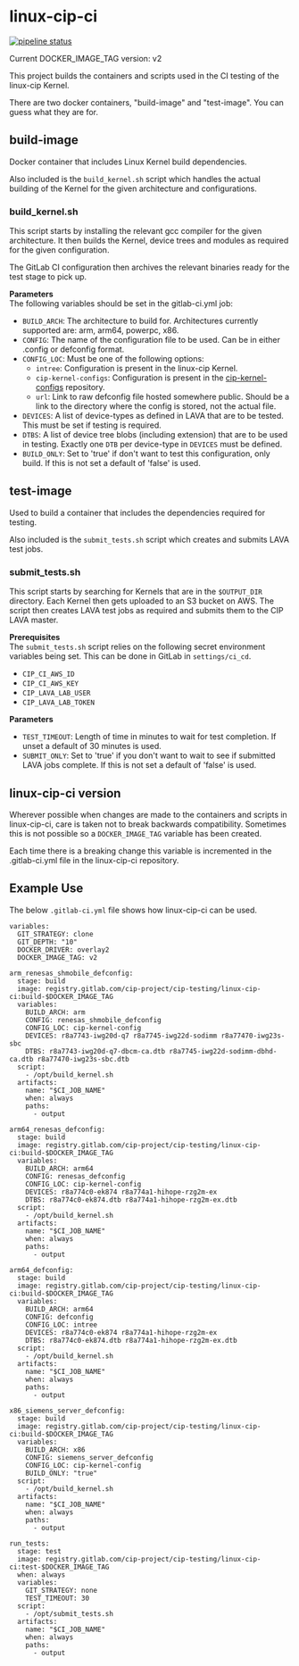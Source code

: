# linux-cip-ci
[![pipeline status](https://gitlab.com/cip-project/cip-testing/linux-cip-ci/badges/master/pipeline.svg)](https://gitlab.com/cip-project/cip-testing/linux-cip-ci/commits/master)

Current DOCKER_IMAGE_TAG version: v2

This project builds the containers and scripts used in the CI testing of the
linux-cip Kernel.

There are two docker containers, "build-image" and "test-image". You can guess
what they are for.

## build-image
Docker container that includes Linux Kernel build dependencies.

Also included is the `build_kernel.sh` script which handles the actual building
of the Kernel for the given architecture and configurations.

### build_kernel.sh
This script starts by installing the relevant gcc compiler for the given
architecture. It then builds the Kernel, device trees and modules as required
for the given configuration.

The GitLab CI configuration then archives the relevant binaries ready for the
test stage to pick up.

**Parameters**  
The following variables should be set in the gitlab-ci.yml job:  
* `BUILD_ARCH`: The architecture to build for. Architectures currently supported
are: arm, arm64, powerpc, x86.
* `CONFIG`: The name of the configuration file to be used. Can be in either
.config or defconfig format.
* `CONFIG_LOC`: Must be one of the following options:
  * `intree`: Configuration is present in the linux-cip Kernel.
  * `cip-kernel-configs`: Configuration is present in the [cip-kernel-configs](https://gitlab.com/cip-project/cip-kernel/cip-kernel-config) repository.
  * `url`: Link to raw defconfig file hosted somewhere public. Should be a link
to the directory where the config is stored, not the actual file.
* `DEVICES`: A list of device-types as defined in LAVA that are to be tested.
This must be set if testing is required.
* `DTBS`: A list of device tree blobs (including extension) that are to be used
in testing. Exactly one `DTB` per device-type in `DEVICES` must be defined.
* `BUILD_ONLY`: Set to 'true' if don't want to test this configuration, only
build. If this is not set a default of 'false' is used.

## test-image
Used to build a container that includes the dependencies required for testing.

Also included is the `submit_tests.sh` script which creates and submits LAVA
test jobs.

### submit_tests.sh
This script starts by searching for Kernels that are in the `$OUTPUT_DIR`
directory. Each Kernel then gets uploaded to an S3 bucket on AWS. The script
then creates LAVA test jobs as required and submits them to the CIP LAVA master.

**Prerequisites**  
The `submit_tests.sh` script relies on the following secret environment
variables being set. This can be done in GitLab in `settings/ci_cd`.
* `CIP_CI_AWS_ID`
* `CIP_CI_AWS_KEY`
* `CIP_LAVA_LAB_USER`
* `CIP_LAVA_LAB_TOKEN`

**Parameters**  
* `TEST_TIMEOUT`: Length of time in minutes to wait for test completion. If
unset a default of 30 minutes is used.
* `SUBMIT_ONLY`: Set to 'true' if you don't want to wait to see if submitted
LAVA jobs complete. If this is not set a default of 'false' is used.

## linux-cip-ci version
Wherever possible when changes are made to the containers and scripts in
linux-cip-ci, care is taken not to break backwards compatibility. Sometimes this
is not possible so a `DOCKER_IMAGE_TAG` variable has been created.

Each time there is a breaking change this variable is incremented in the
.gitlab-ci.yml file in the linux-cip-ci repository.

## Example Use
The below `.gitlab-ci.yml` file shows how linux-cip-ci can be used.

```
variables:
  GIT_STRATEGY: clone
  GIT_DEPTH: "10"
  DOCKER_DRIVER: overlay2
  DOCKER_IMAGE_TAG: v2

arm_renesas_shmobile_defconfig:
  stage: build
  image: registry.gitlab.com/cip-project/cip-testing/linux-cip-ci:build-$DOCKER_IMAGE_TAG
  variables:
    BUILD_ARCH: arm
    CONFIG: renesas_shmobile_defconfig
    CONFIG_LOC: cip-kernel-config
    DEVICES: r8a7743-iwg20d-q7 r8a7745-iwg22d-sodimm r8a77470-iwg23s-sbc
    DTBS: r8a7743-iwg20d-q7-dbcm-ca.dtb r8a7745-iwg22d-sodimm-dbhd-ca.dtb r8a77470-iwg23s-sbc.dtb
  script:
    - /opt/build_kernel.sh
  artifacts:
    name: "$CI_JOB_NAME"
    when: always
    paths:
      - output

arm64_renesas_defconfig:
  stage: build
  image: registry.gitlab.com/cip-project/cip-testing/linux-cip-ci:build-$DOCKER_IMAGE_TAG
  variables:
    BUILD_ARCH: arm64
    CONFIG: renesas_defconfig
    CONFIG_LOC: cip-kernel-config
    DEVICES: r8a774c0-ek874 r8a774a1-hihope-rzg2m-ex
    DTBS: r8a774c0-ek874.dtb r8a774a1-hihope-rzg2m-ex.dtb
  script:
    - /opt/build_kernel.sh
  artifacts:
    name: "$CI_JOB_NAME"
    when: always
    paths:
      - output

arm64_defconfig:
  stage: build
  image: registry.gitlab.com/cip-project/cip-testing/linux-cip-ci:build-$DOCKER_IMAGE_TAG
  variables:
    BUILD_ARCH: arm64
    CONFIG: defconfig
    CONFIG_LOC: intree
    DEVICES: r8a774c0-ek874 r8a774a1-hihope-rzg2m-ex
    DTBS: r8a774c0-ek874.dtb r8a774a1-hihope-rzg2m-ex.dtb
  script:
    - /opt/build_kernel.sh
  artifacts:
    name: "$CI_JOB_NAME"
    when: always
    paths:
      - output

x86_siemens_server_defconfig:
  stage: build
  image: registry.gitlab.com/cip-project/cip-testing/linux-cip-ci:build-$DOCKER_IMAGE_TAG
  variables:
    BUILD_ARCH: x86
    CONFIG: siemens_server_defconfig
    CONFIG_LOC: cip-kernel-config
    BUILD_ONLY: "true"
  script:
    - /opt/build_kernel.sh
  artifacts:
    name: "$CI_JOB_NAME"
    when: always
    paths:
      - output

run_tests:
  stage: test
  image: registry.gitlab.com/cip-project/cip-testing/linux-cip-ci:test-$DOCKER_IMAGE_TAG
  when: always
  variables:
    GIT_STRATEGY: none
    TEST_TIMEOUT: 30
  script:
    - /opt/submit_tests.sh
  artifacts:
    name: "$CI_JOB_NAME"
    when: always
    paths:
      - output
```

